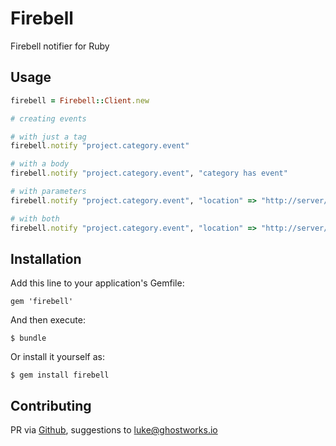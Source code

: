 # Firebell

Firebell notifier for Ruby

## Usage

```ruby
firebell = Firebell::Client.new

# creating events

# with just a tag
firebell.notify "project.category.event"

# with a body
firebell.notify "project.category.event", "category has event"

# with parameters
firebell.notify "project.category.event", "location" => "http://server/file"

# with both
firebell.notify "project.category.event", "location" => "http://server/file", "category has event"
```

## Installation

Add this line to your application's Gemfile:

    gem 'firebell'

And then execute:

    $ bundle

Or install it yourself as:

    $ gem install firebell

## Contributing

PR via [Github](https://github.com/ghostworks/firebell), suggestions to luke@ghostworks.io
